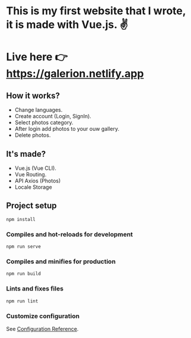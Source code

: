 # This is my first website that I wrote, it is made with Vue.js. ✌
# Live here 👉 https://galerion.netlify.app

## How it works?
  - Change languages.
  - Create account (Login, SignIn).
  - Select photos category.
  - After login add photos to your ouw gallery.
  - Delete photos.

## It's made?
  - Vue.js (Vue CLI).
  - Vue Routing.
  - API Axios (Photos)
  - Locale Storage

## Project setup
```
npm install
```
### Compiles and hot-reloads for development
```
npm run serve
```
### Compiles and minifies for production
```
npm run build
```
### Lints and fixes files
```
npm run lint
```

### Customize configuration
See [Configuration Reference](https://cli.vuejs.org/config/).

